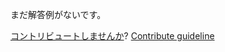 
まだ解答例がないです。

[コントリビュートしませんか](https://github.com/BFEdev/BFE.dev-solutions/blob/main/react-quiz/error-boundary_ja.md)?  [Contribute guideline](https://github.com/BFEdev/BFE.dev-solutions#how-to-contribute)
